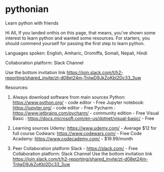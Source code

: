 # pythonian
Learn python with friends

Hi All,
If you landed onthis on this page, that means, you've shown some interest to learn python and wanted some resources. For starters, you should commend yourself for passing the first step to learn python. 

Languages spoken: English, Amharic, Oromiffa, Somali, Nepali, Hindi


Collaboration platform: Slack Channel 


Use the bottom invitation link
https://join.slack.com/t/h2-reporting/shared_invite/zt-d08et24m-TnIwD9JkZoKbl2Dc33_3uw

Resources: 
1. Always download software from main sources
  Python: https://www.python.org/  - code editor  - Free
  Jupyter notebook: https://jupyter.org/ - code editor  - Free
  Pycharm : https://www.jetbrains.com/pycharm/ -  community edition - Free
  Visual Basic : https://docs.microsoft.com/en-us/dotnet/visual-basic/ - Free
  
  
  
2. Learning sources
  Udemy: https://www.udemy.com/ - Average $12 for full course
  Codwars: https://www.codewars.com/   - Free
  Code Acadamy: https://www.codecademy.com/ - $19.99/month 
  
  
3. Peer Collaboration platform 
  Slack - https://slack.com/ - Free
  Collaboration platform: Slack Channel 
  Use the bottom invitation link
  https://join.slack.com/t/h2-reporting/shared_invite/zt-d08et24m-TnIwD9JkZoKbl2Dc33_3uw
  
